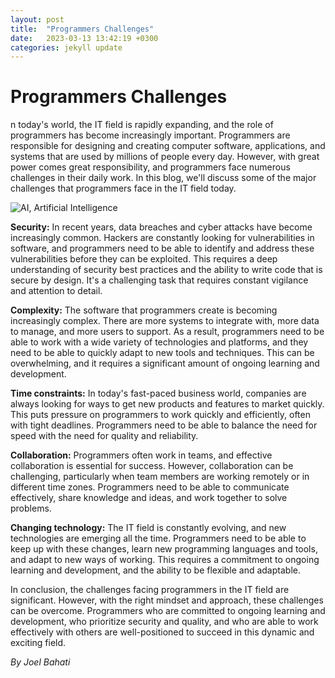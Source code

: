 ```yaml
---
layout: post
title:  "Programmers Challenges"
date:   2023-03-13 13:42:19 +0300
categories: jekyll update
---
```


# Programmers Challenges 

n today's world, the IT field is rapidly expanding, and the role of programmers has become increasingly important. Programmers are responsible for designing and creating computer software, applications, and systems that are used by millions of people every day. However, with great power comes great responsibility, and programmers face numerous challenges in their daily work. In this blog, we'll discuss some of the major challenges that programmers face in the IT field today.

![AI, Artificial Intelligence](/_site/assets/image/pexels-christina-morillo-1181244.jpg "AI Image")

**Security:**
In recent years, data breaches and cyber attacks have become increasingly common. Hackers are constantly looking for vulnerabilities in software, and programmers need to be able to identify and address these vulnerabilities before they can be exploited. This requires a deep understanding of security best practices and the ability to write code that is secure by design. It's a challenging task that requires constant vigilance and attention to detail.

**Complexity:**
The software that programmers create is becoming increasingly complex. There are more systems to integrate with, more data to manage, and more users to support. As a result, programmers need to be able to work with a wide variety of technologies and platforms, and they need to be able to quickly adapt to new tools and techniques. This can be overwhelming, and it requires a significant amount of ongoing learning and development.

**Time constraints:**
In today's fast-paced business world, companies are always looking for ways to get new products and features to market quickly. This puts pressure on programmers to work quickly and efficiently, often with tight deadlines. Programmers need to be able to balance the need for speed with the need for quality and reliability.

**Collaboration:**
Programmers often work in teams, and effective collaboration is essential for success. However, collaboration can be challenging, particularly when team members are working remotely or in different time zones. Programmers need to be able to communicate effectively, share knowledge and ideas, and work together to solve problems.

**Changing technology:**
The IT field is constantly evolving, and new technologies are emerging all the time. Programmers need to be able to keep up with these changes, learn new programming languages and tools, and adapt to new ways of working. This requires a commitment to ongoing learning and development, and the ability to be flexible and adaptable.

In conclusion, the challenges facing programmers in the IT field are significant. However, with the right mindset and approach, these challenges can be overcome. Programmers who are committed to ongoing learning and development, who prioritize security and quality, and who are able to work effectively with others are well-positioned to succeed in this dynamic and exciting field.

*By Joel Bahati*
